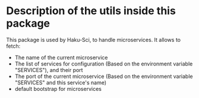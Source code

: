 # Description of the utils inside this package

This package is used by Haku-Sci, to handle microservices.
It allows to fetch:

* The name of the current microservice
* The list of services for configuration (Based on the environment variable "SERVICES"), and their port
* The port of the current microservice (Based on the environment variable "SERVICES" and this service's name)
* default bootstrap for microservices
